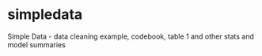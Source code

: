 # simpledata
Simple Data - data cleaning example, codebook, table 1 and other stats and model summaries
